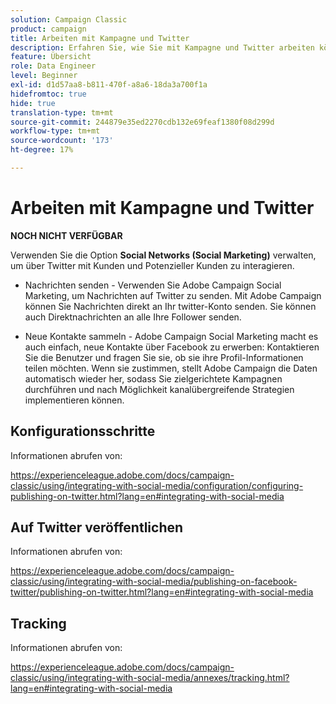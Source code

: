 ```yaml
---
solution: Campaign Classic
product: campaign
title: Arbeiten mit Kampagne und Twitter
description: Erfahren Sie, wie Sie mit Kampagne und Twitter arbeiten können
feature: Übersicht
role: Data Engineer
level: Beginner
exl-id: d1d57aa8-b811-470f-a8a6-18da3a700f1a
hidefromtoc: true
hide: true
translation-type: tm+mt
source-git-commit: 244879e35ed2270cdb132e69feaf1380f08d299d
workflow-type: tm+mt
source-wordcount: '173'
ht-degree: 17%

---
```


# Arbeiten mit Kampagne und Twitter

**NOCH NICHT VERFÜGBAR**

Verwenden Sie die Option **Social Networks (Social Marketing)** verwalten, um über Twitter mit Kunden und Potenzieller Kunden zu interagieren.

* Nachrichten senden - Verwenden Sie Adobe Campaign Social Marketing, um Nachrichten auf Twitter zu senden. Mit Adobe Campaign können Sie Nachrichten direkt an Ihr twitter-Konto senden. Sie können auch Direktnachrichten an alle Ihre Follower senden.

* Neue Kontakte sammeln - Adobe Campaign Social Marketing macht es auch einfach, neue Kontakte über Facebook zu erwerben: Kontaktieren Sie die Benutzer und fragen Sie sie, ob sie ihre Profil-Informationen teilen möchten. Wenn sie zustimmen, stellt Adobe Campaign die Daten automatisch wieder her, sodass Sie zielgerichtete Kampagnen durchführen und nach Möglichkeit kanalübergreifende Strategien implementieren können.

## Konfigurationsschritte

Informationen abrufen von:

https://experienceleague.adobe.com/docs/campaign-classic/using/integrating-with-social-media/configuration/configuring-publishing-on-twitter.html?lang=en#integrating-with-social-media


## Auf Twitter veröffentlichen

Informationen abrufen von:

https://experienceleague.adobe.com/docs/campaign-classic/using/integrating-with-social-media/publishing-on-facebook-twitter/publishing-on-twitter.html?lang=en#integrating-with-social-media


## Tracking

Informationen abrufen von:

https://experienceleague.adobe.com/docs/campaign-classic/using/integrating-with-social-media/annexes/tracking.html?lang=en#integrating-with-social-media
